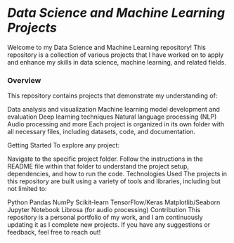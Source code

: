 # *Data Science and Machine Learning Projects*
Welcome to my Data Science and Machine Learning repository! This repository is a collection of various projects that I have worked on to apply and enhance my skills in data science, machine learning, and related fields.

### Overview
This repository contains projects that demonstrate my understanding of:

Data analysis and visualization
Machine learning model development and evaluation
Deep learning techniques
Natural language processing (NLP)
Audio processing and more
Each project is organized in its own folder with all necessary files, including datasets, code, and documentation.

Getting Started
To explore any project:

Navigate to the specific project folder.
Follow the instructions in the README file within that folder to understand the project setup, dependencies, and how to run the code.
Technologies Used
The projects in this repository are built using a variety of tools and libraries, including but not limited to:

Python
Pandas
NumPy
Scikit-learn
TensorFlow/Keras
Matplotlib/Seaborn
Jupyter Notebook
Librosa (for audio processing)
Contribution
This repository is a personal portfolio of my work, and I am continuously updating it as I complete new projects. If you have any suggestions or feedback, feel free to reach out!
